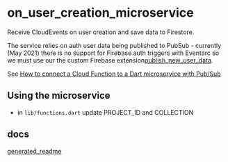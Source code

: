 # on_user_creation_microservice

Receive CloudEvents on user creation and save data to Firestore.

The service relies on auth user data being published to PubSub - currently (May 2021) there is no support for Firebase auth triggers with Eventarc so we must use our the custom Firebase extension[publish_new_user_data](https://github.com/Adventures-In/publish_new_user_data_firebase_extension).

See [How to connect a Cloud Function to a Dart microservice with Pub/Sub](https://reference-material.notion.site/How-to-connect-a-Cloud-Function-to-a-Dart-microservice-with-Pub-Sub-e3ef54cbdd324d1f83c3673ddd157c26)

## Using the microservice 

- in `lib/functions.dart` update PROJECT_ID and COLLECTION

## docs 

[generated_readme](docs/generated_readme.md)
